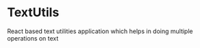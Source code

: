 # TextUtils
 React based text utilities application which helps in doing multiple operations on text 
